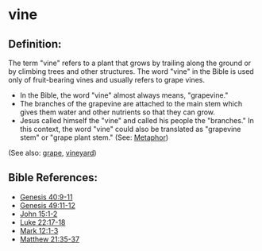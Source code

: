 # vine #

## Definition: ##

The term "vine" refers to a plant that grows by trailing along the ground or by climbing trees and other structures. The word "vine" in the Bible is used only of fruit-bearing vines and usually refers to grape vines.

* In the Bible, the word "vine" almost always means, "grapevine."
* The branches of the grapevine are attached to the main stem which gives them water and other nutrients so that they can grow.
* Jesus called himself the "vine" and called his people the "branches." In this context, the word "vine" could also be translated as "grapevine stem" or "grape plant stem." (See: [Metaphor](https://git.door43.org/Door43/en-ta-translate-vol1/src/master/content/figs_metaphor.md))

(See also: [grape](../other/grape.md), [vineyard](../other/vineyard.md))

## Bible References: ##

* [Genesis 40:9-11](https://door43.org/en/bible/notes/gen/40/09)
* [Genesis 49:11-12](https://door43.org/en/bible/notes/gen/49/11)
* [John 15:1-2](https://door43.org/en/bible/notes/jhn/15/01)
* [Luke 22:17-18](https://door43.org/en/bible/notes/luk/22/17)
* [Mark 12:1-3](https://door43.org/en/bible/notes/mrk/12/01)
* [Matthew 21:35-37](https://door43.org/en/bible/notes/mat/21/35)

